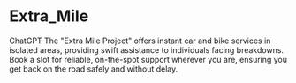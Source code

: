 # Extra_Mile
 ChatGPT The "Extra Mile Project" offers instant car and bike services in isolated areas, providing swift assistance to individuals facing breakdowns. Book a slot for reliable, on-the-spot support wherever you are, ensuring you get back on the road safely and without delay.
